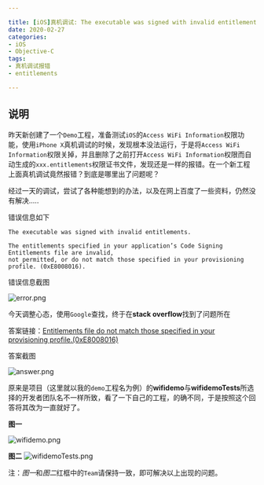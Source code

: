 ```yaml
---

title: [iOS]真机调试: The executable was signed with invalid entitlements.
date: 2020-02-27 
categories: 
- iOS
- Objective-C
tags: 
- 真机调试报错
- entitlements

---
```


## 说明

昨天新创建了一个`Demo`工程，准备测试`iOS`的`Access WiFi Information`权限功能，使用`iPhone X`真机调试的时候，发现根本没法运行，于是将`Access WiFi Information`权限关掉，并且删除了之前打开`Access WiFi Information`权限而自动生成的`xxx.entitlements`权限证书文件，发现还是一样的报错。在一个新工程上面真机调试竟然报错？到底是哪里出了问题呢？

经过一天的调试，尝试了各种能想到的办法，以及在网上百度了一些资料，仍然没有解决.....

错误信息如下

```
The executable was signed with invalid entitlements.

The entitlements specified in your application’s Code Signing Entitlements file are invalid, 
not permitted, or do not match those specified in your provisioning profile. (0xE8008016).
```

错误信息截图

![error.png](https://i.loli.net/2020/02/27/qfeY1iA3QUBDgZr.png)

今天调整心态，使用`Google`查找，终于在**stack overflow**找到了问题所在

答案链接：[Entitlements file do not match those specified in your provisioning profile.(0xE8008016)](https://stackoverflow.com/a/54902044)

答案截图

![answer.png](https://i.loli.net/2020/02/27/rW9oAV4Gd6KOmpY.png)

原来是项目（这里就以我的`demo`工程名为例）的**wifidemo**与**wifidemoTests**所选择的开发者团队名不一样所致，看了一下自己的工程，的确不同，于是按照这个回答将其改为一直就好了。

**图一**

![wifidemo.png](https://i.loli.net/2020/02/27/MO4PSyeAnjXCcup.png)

**图二**
![wifidemoTests.png](https://i.loli.net/2020/02/27/en9GZPgtfXQkrOM.png)

注：*图一*和*图二*红框中的`Team`请保持一致，即可解决以上出现的问题。
